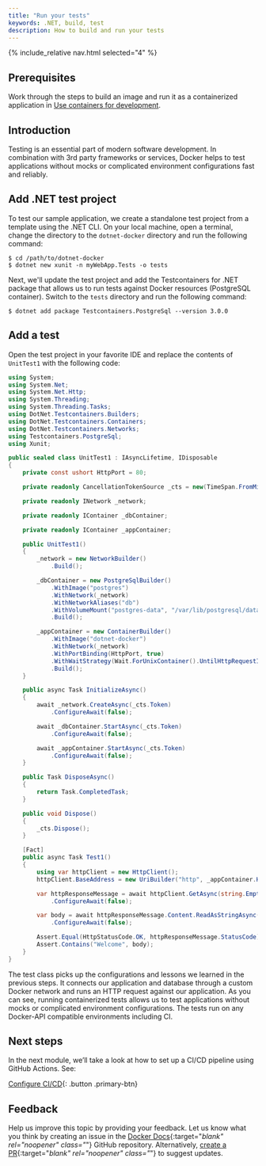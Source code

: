 ```yaml
---
title: "Run your tests"
keywords: .NET, build, test
description: How to build and run your tests
---
```


{% include_relative nav.html selected="4" %}

## Prerequisites

Work through the steps to build an image and run it as a containerized application in [Use containers for development](develop.md).

## Introduction

Testing is an essential part of modern software development. In combination with 3rd party frameworks or services, Docker helps to test applications without mocks or complicated environment configurations fast and reliably.

## Add .NET test project

To test our sample application, we create a standalone test project from a template using the .NET CLI. On your local machine, open a terminal, change the directory to the `dotnet-docker` directory and run the following command:

```console
$ cd /path/to/dotnet-docker
$ dotnet new xunit -n myWebApp.Tests -o tests
```

Next, we'll update the test project and add the Testcontainers for .NET package that allows us to run tests against Docker resources (PostgreSQL container). Switch to the `tests` directory and run the following command:

```console
$ dotnet add package Testcontainers.PostgreSql --version 3.0.0
```

## Add a test

Open the test project in your favorite IDE and replace the contents of `UnitTest1` with the following code:

```c#
using System;
using System.Net;
using System.Net.Http;
using System.Threading;
using System.Threading.Tasks;
using DotNet.Testcontainers.Builders;
using DotNet.Testcontainers.Containers;
using DotNet.Testcontainers.Networks;
using Testcontainers.PostgreSql;
using Xunit;

public sealed class UnitTest1 : IAsyncLifetime, IDisposable
{
    private const ushort HttpPort = 80;

    private readonly CancellationTokenSource _cts = new(TimeSpan.FromMinutes(1));

    private readonly INetwork _network;

    private readonly IContainer _dbContainer;

    private readonly IContainer _appContainer;

    public UnitTest1()
    {
        _network = new NetworkBuilder()
            .Build();

        _dbContainer = new PostgreSqlBuilder()
            .WithImage("postgres")
            .WithNetwork(_network)
            .WithNetworkAliases("db")
            .WithVolumeMount("postgres-data", "/var/lib/postgresql/data")
            .Build();

        _appContainer = new ContainerBuilder()
            .WithImage("dotnet-docker")
            .WithNetwork(_network)
            .WithPortBinding(HttpPort, true)
            .WithWaitStrategy(Wait.ForUnixContainer().UntilHttpRequestIsSucceeded(request => request.ForPath("/")))
            .Build();
    }

    public async Task InitializeAsync()
    {
        await _network.CreateAsync(_cts.Token)
            .ConfigureAwait(false);

        await _dbContainer.StartAsync(_cts.Token)
            .ConfigureAwait(false);

        await _appContainer.StartAsync(_cts.Token)
            .ConfigureAwait(false);
    }

    public Task DisposeAsync()
    {
        return Task.CompletedTask;
    }

    public void Dispose()
    {
        _cts.Dispose();
    }

    [Fact]
    public async Task Test1()
    {
        using var httpClient = new HttpClient();
        httpClient.BaseAddress = new UriBuilder("http", _appContainer.Hostname, _appContainer.GetMappedPublicPort(HttpPort)).Uri;

        var httpResponseMessage = await httpClient.GetAsync(string.Empty)
            .ConfigureAwait(false);

        var body = await httpResponseMessage.Content.ReadAsStringAsync()
            .ConfigureAwait(false);

        Assert.Equal(HttpStatusCode.OK, httpResponseMessage.StatusCode);
        Assert.Contains("Welcome", body);
    }
}
```

The test class picks up the configurations and lessons we learned in the previous steps. It connects our application and database through a custom Docker network and runs an HTTP request against our application. As you can see, running containerized tests allows us to test applications without mocks or complicated environment configurations. The tests run on any Docker-API compatible environments including CI.

## Next steps

In the next module, we’ll take a look at how to set up a CI/CD pipeline using GitHub Actions. See:

[Configure CI/CD](configure-ci-cd.md){: .button .primary-btn}

## Feedback

Help us improve this topic by providing your feedback. Let us know what you think by creating an issue in the [Docker Docs](https://github.com/docker/docker.github.io/issues/new?title=[dotnet%20docs%20feedback]){:target="_blank" rel="noopener" class="_"} GitHub repository. Alternatively, [create a PR](https://github.com/docker/docker.github.io/pulls){:target="_blank" rel="noopener" class="_"} to suggest updates.